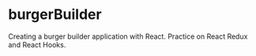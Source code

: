 # burgerBuilder
Creating a burger builder application with React. Practice on React Redux and React Hooks.
